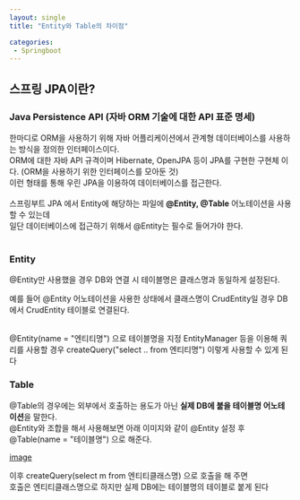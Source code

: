 ```yaml
---
layout: single
title: "Entity와 Table의 차이점"

categories:
 - Springboot
---
```


## 스프링 JPA이란?
### Java Persistence API (자바 ORM 기술에 대한 API 표준 명세)
한마디로 ORM을 사용하기 위해 자바 어플리케이션에서 관계형 데이터베이스를 사용하는 방식을 정의한 인터페이스이다. <br>
ORM에 대한 자바 API 규격이며 Hibernate, OpenJPA 등이 JPA를 구현한 구현체 이다. (ORM을 사용하기 위한 인터페이스를 모아둔 것) <br>
이런 형태를 통해 우린 JPA을 이용하여 데이터베이스를 접근한다. <br> <br>
스프링부트 JPA 에서 Entity에 해당하는 파일에 **@Entity, @Table** 어노테이션을 사용할 수 있는데 <br>
일단 데이터베이스에 접근하기 위해서 @Entity는 필수로 들어가야 한다. <br> <br>

### Entity
@Entity만 사용했을 경우 DB와 연결 시 테이블명은 클래스명과 동일하게 설정된다. <br>

예를 들어 @Entity 어노테이션을 사용한 상태에서 클래스명이 CrudEntity일 경우 DB에서 CrudEntity 테이블로 연결된다. <br> <br>

 
@Entity(name = "엔티티명") 으로 테이블명을 지정 EntityManager 등을 이용해 쿼리를 사용할 경우 createQuery("select .. from 엔티티명") 이렇게 사용할 수 있게 된다 <br>

### Table
@Table의 경우에는 외부에서 호출하는 용도가 아닌 **실제 DB에 붙을 테이블명 어노테이션**을 말한다. <br>
@Entity와 조합을 해서 사용해보면 아래 이미지와 같이 @Entity 설정 후 @Table(name = "테이블명") 으로 해준다. <br>

[image](https://user-images.githubusercontent.com/81789003/195850101-dfe07276-20f2-4198-88a7-8c637671cea9.png)

이후 createQuery(select m from 엔티티클래스명) 으로 호출을 해 주면 <br>
호출은 엔티티클래스명으로 하지만 실제 DB에는 테이블명의 테이블로 붙게 된다 <br>
